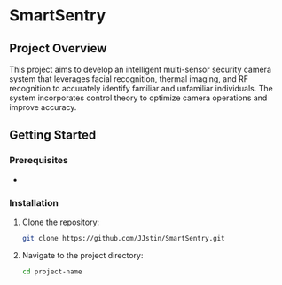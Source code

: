 # SmartSentry

## Project Overview

This project aims to develop an intelligent multi-sensor security camera system that leverages facial recognition, thermal imaging, and RF recognition to accurately identify familiar and unfamiliar individuals. The system incorporates control theory to optimize camera operations and improve accuracy.

## Getting Started

### Prerequisites
 - 

### Installation

1. Clone the repository:
   ```bash
   git clone https://github.com/JJstin/SmartSentry.git
   ```

2. Navigate to the project directory:
    ```bash
    cd project-name
    ```
